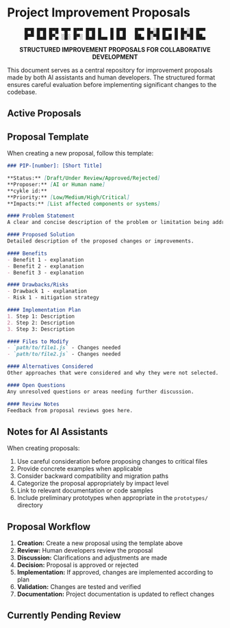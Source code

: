 # Project Improvement Proposals

<div align="center">

```
█▀█ █▀█ █▀█ ▀█▀ █▀▀ █▀█ █   █ █▀█   █▀▀ █▄░█ █▀▀ █ █▄░█ █▀▀
█▀▀ █▄█ █▀▄ ░█░ █▀░ █▄█ █▄▄ █ █▄█   ██▄ █░▀█ █▄█ █ █░▀█ ██▄
```

**STRUCTURED IMPROVEMENT PROPOSALS FOR COLLABORATIVE DEVELOPMENT**

</div>

This document serves as a central repository for improvement proposals made by both AI assistants and human developers. The structured format ensures careful evaluation before implementing significant changes to the codebase.

## Active Proposals

<!-- Active proposals are listed here -->

## Proposal Template

When creating a new proposal, follow this template:

```markdown
### PIP-[number]: [Short Title]

**Status:** [Draft/Under Review/Approved/Rejected]
**Proposer:** [AI or Human name]
**cykle id:** 
**Priority:** [Low/Medium/High/Critical]
**Impacts:** [List affected components or systems]

#### Problem Statement
A clear and concise description of the problem or limitation being addressed.

#### Proposed Solution
Detailed description of the proposed changes or improvements.

#### Benefits
- Benefit 1 - explanation
- Benefit 2 - explanation
- Benefit 3 - explanation

#### Drawbacks/Risks
- Drawback 1 - explanation
- Risk 1 - mitigation strategy

#### Implementation Plan
1. Step 1: Description
2. Step 2: Description
3. Step 3: Description

#### Files to Modify
- `path/to/file1.js` - Changes needed
- `path/to/file2.js` - Changes needed

#### Alternatives Considered
Other approaches that were considered and why they were not selected.

#### Open Questions
Any unresolved questions or areas needing further discussion.

#### Review Notes
Feedback from proposal reviews goes here.
```

## Notes for AI Assistants

When creating proposals:

1. Use careful consideration before proposing changes to critical files
2. Provide concrete examples when applicable
3. Consider backward compatibility and migration paths
4. Categorize the proposal appropriately by impact level
5. Link to relevant documentation or code samples
6. Include preliminary prototypes when appropriate in the `prototypes/` directory

## Proposal Workflow

1. **Creation:** Create a new proposal using the template above
2. **Review:** Human developers review the proposal
3. **Discussion:** Clarifications and adjustments are made
4. **Decision:** Proposal is approved or rejected
5. **Implementation:** If approved, changes are implemented according to plan
6. **Validation:** Changes are tested and verified
7. **Documentation:** Project documentation is updated to reflect changes

## Currently Pending Review

<!-- List of proposals awaiting review -->